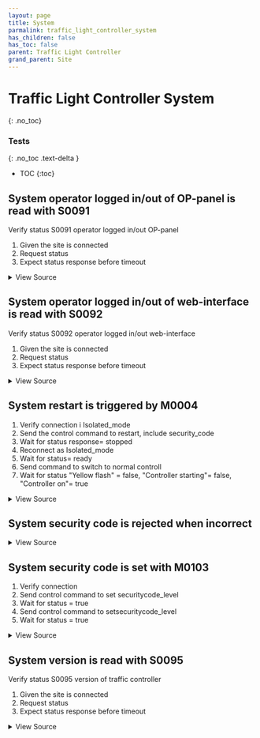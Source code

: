 ```yaml
---
layout: page
title: System
parmalink: traffic_light_controller_system
has_children: false
has_toc: false
parent: Traffic Light Controller
grand_parent: Site
---
```


# Traffic Light Controller System
{: .no_toc}



### Tests
{: .no_toc .text-delta }

- TOC
{:toc}

## System operator logged in/out of OP-panel is read with S0091

Verify status S0091 operator logged in/out OP-panel

1. Given the site is connected
2. Request status
3. Expect status response before timeout

<details markdown="block">
  <summary>
     View Source
  </summary>
```ruby
request_status_and_confirm "operator logged in/out OP-panel",
{ S0091: [:status, :user] }
```
</details>




## System operator logged in/out of web-interface is read with S0092

Verify status S0092 operator logged in/out web-interface

1. Given the site is connected
2. Request status
3. Expect status response before timeout

<details markdown="block">
  <summary>
     View Source
  </summary>
```ruby
request_status_and_confirm "operator logged in/out web-interface",
{ S0092: [:status, :user] }
```
</details>




## System restart is triggered by M0004

1. Verify connection i Isolated_mode
2. Send the control command to restart, include security_code
3. Wait for status response= stopped
4. Reconnect as Isolated_mode
5. Wait for status= ready
6. Send command to switch to normal controll
7. Wait for status "Yellow flash" = false, "Controller starting"= false, "Controller on"= true

<details markdown="block">
  <summary>
     View Source
  </summary>
```ruby
Validator::Site.isolated do |task,supervisor,site|
  prepare task, site
  supervisor.ignore_errors RSMP::DisconnectError do
    set_restart
    site.wait_for_state :disconnected, timeout: Validator.config['timeouts']['shutdown']
  end
end
# NOTE
# when a remote site closes the connection, our site proxy object will stop.
# when the site reconnects, a new site proxy object will be created.
# this means we can't wait for the old site to become ready
# it also means we need a new Validator::Site.
Validator::Site.isolated do |task,supervisor,site|
  prepare task, site
  site.wait_for_state :ready, timeout: Validator.config['timeouts']['ready']
  wait_normal_control
end
```
</details>




## System security code is rejected when incorrect



<details markdown="block">
  <summary>
     View Source
  </summary>
```ruby
Validator::Site.connected do |task,supervisor,site|
  prepare task, site
  expect { wrong_security_code }.to raise_error(RSMP::MessageRejected)
end
```
</details>




## System security code is set with M0103

1. Verify connection
2. Send control command to set securitycode_level
3. Wait for status = true
4. Send control command to setsecuritycode_level
5. Wait for status = true

<details markdown="block">
  <summary>
     View Source
  </summary>
```ruby
Validator::Site.connected do |task,supervisor,site|
  prepare task, site
  set_security_code 1
  set_security_code 2
end
```
</details>




## System version is read with S0095 

Verify status S0095 version of traffic controller

1. Given the site is connected
2. Request status
3. Expect status response before timeout

<details markdown="block">
  <summary>
     View Source
  </summary>
```ruby
request_status_and_confirm "version of traffic controller",
{ S0095: [:status] }
```
</details>


